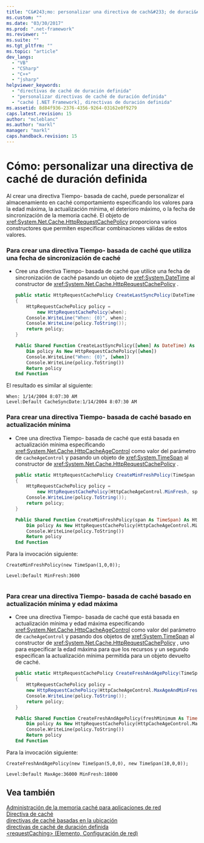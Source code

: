```yaml
---
title: "C&#243;mo: personalizar una directiva de cach&#233; de duraci&#243;n definida | Microsoft Docs"
ms.custom: ""
ms.date: "03/30/2017"
ms.prod: ".net-framework"
ms.reviewer: ""
ms.suite: ""
ms.tgt_pltfrm: ""
ms.topic: "article"
dev_langs: 
  - "VB"
  - "CSharp"
  - "C++"
  - "jsharp"
helpviewer_keywords: 
  - "directivas de caché de duración definida"
  - "personalizar directivas de caché de duración definida"
  - "caché [.NET Framework], directivas de duración definida"
ms.assetid: 8d84f936-2376-4356-9264-03162e0f9279
caps.latest.revision: 15
author: "mcleblanc"
ms.author: "markl"
manager: "markl"
caps.handback.revision: 15
---
```

# C&#243;mo: personalizar una directiva de cach&#233; de duraci&#243;n definida
Al crear una directiva Tiempo\- basada de caché, puede personalizar el almacenamiento en caché comportamiento especificando los valores para la edad máxima, la actualización mínima, el deterioro máximo, o la fecha de sincronización de la memoria caché.  El objeto de <xref:System.Net.Cache.HttpRequestCachePolicy> proporciona varios constructores que permiten especificar combinaciones válidas de estos valores.  
  
### Para crear una directiva Tiempo\- basada de caché que utiliza una fecha de sincronización de caché  
  
-   Cree una directiva Tiempo\- basada de caché que utilice una fecha de sincronización de caché pasando un objeto de <xref:System.DateTime> al constructor de <xref:System.Net.Cache.HttpRequestCachePolicy> .  
  
    ```csharp  
    public static HttpRequestCachePolicy CreateLastSyncPolicy(DateTime when)  
    {  
        HttpRequestCachePolicy policy =   
            new HttpRequestCachePolicy(when);  
        Console.WriteLine("When: {0}", when);  
        Console.WriteLine(policy.ToString());  
        return policy;  
    }  
    ```  
  
    ```vb  
    Public Shared Function CreateLastSyncPolicy([when] As DateTime) As HttpRequestCachePolicy  
        Dim policy As New HttpRequestCachePolicy([when])  
        Console.WriteLine("When: {0}", [when])  
        Console.WriteLine(policy.ToString())  
        Return policy  
    End Function  
    ```  
  
 El resultado es similar al siguiente:  
  
```  
When: 1/14/2004 8:07:30 AM  
Level:Default CacheSyncDate:1/14/2004 8:07:30 AM  
```  
  
### Para crear una directiva Tiempo\- basada de caché basado en actualización mínima  
  
-   Cree una directiva Tiempo\- basada de caché que está basada en actualización mínima especificando <xref:System.Net.Cache.HttpCacheAgeControl> como valor del parámetro de `cacheAgeControl` y pasando un objeto de <xref:System.TimeSpan> al constructor de <xref:System.Net.Cache.HttpRequestCachePolicy> .  
  
    ```csharp  
    public static HttpRequestCachePolicy CreateMinFreshPolicy(TimeSpan span)  
    {  
        HttpRequestCachePolicy policy =   
            new HttpRequestCachePolicy(HttpCacheAgeControl.MinFresh, span);  
        Console.WriteLine(policy.ToString());  
        return policy;  
    }  
    ```  
  
    ```vb  
    Public Shared Function CreateMinFreshPolicy(span As TimeSpan) As HttpRequestCachePolicy  
        Dim policy As New HttpRequestCachePolicy(HttpCacheAgeControl.MinFresh, span)  
        Console.WriteLine(policy.ToString())  
        Return policy  
    End Function  
    ```  
  
 Para la invocación siguiente:  
  
```  
CreateMinFreshPolicy(new TimeSpan(1,0,0));  
```  
  
```  
Level:Default MinFresh:3600  
  
```  
  
### Para crear una directiva Tiempo\- basada de caché basado en actualización mínima y edad máxima  
  
-   Cree una directiva Tiempo\- basada de caché que está basada en actualización mínima y edad máxima especificando <xref:System.Net.Cache.HttpCacheAgeControl> como valor del parámetro de `cacheAgeControl` y pasando dos objetos de <xref:System.TimeSpan> al constructor de <xref:System.Net.Cache.HttpRequestCachePolicy> , uno para especificar la edad máxima para que los recursos y un segundo especifican la actualización mínima permitida para un objeto devuelto de caché.  
  
    ```csharp  
    public static HttpRequestCachePolicy CreateFreshAndAgePolicy(TimeSpan freshMinimum, TimeSpan ageMaximum)  
    {  
        HttpRequestCachePolicy policy =   
        new HttpRequestCachePolicy(HttpCacheAgeControl.MaxAgeAndMinFresh, ageMaximum, freshMinimum);  
        Console.WriteLine(policy.ToString());  
        return policy;  
    }  
    ```  
  
    ```vb  
    Public Shared Function CreateFreshAndAgePolicy(freshMinimum As TimeSpan, ageMaximum As TimeSpan) As HttpRequestCachePolicy  
        Dim policy As New HttpRequestCachePolicy(HttpCacheAgeControl.MaxAgeAndMinFresh, ageMaximum, freshMinimum)  
        Console.WriteLine(policy.ToString())  
        Return policy  
    End Function  
    ```  
  
 Para la invocación siguiente:  
  
```  
CreateFreshAndAgePolicy(new TimeSpan(5,0,0), new TimeSpan(10,0,0));  
```  
  
```  
Level:Default MaxAge:36000 MinFresh:18000  
```  
  
## Vea también  
 [Administración de la memoria caché para aplicaciones de red](../../../docs/framework/network-programming/cache-management-for-network-applications.md)   
 [Directiva de caché](../../../docs/framework/network-programming/cache-policy.md)   
 [directivas de caché basadas en la ubicación](../../../docs/framework/network-programming/location-based-cache-policies.md)   
 [directivas de caché de duración definida](../../../docs/framework/network-programming/time-based-cache-policies.md)   
 [\<requestCaching\> \(Elemento, Configuración de red\)](../../../docs/framework/configure-apps/file-schema/network/requestcaching-element-network-settings.md)